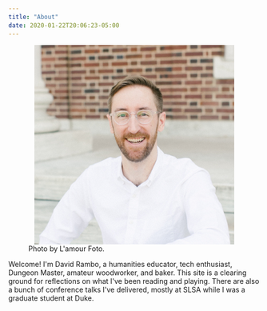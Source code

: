 ```yaml
---
title: "About"
date: 2020-01-22T20:06:23-05:00
---
```

<figure>
    <img src="avatar.jpg" alt="David Rambo by L'Amour Foto" style="max-width:400px;display:block;margin-left:auto;margin-right:auto;">
    <figcaption>Photo by L'amour Foto.</figcaption>
</figure>

Welcome! I'm David Rambo, a humanities educator, tech enthusiast, Dungeon Master, amateur woodworker, and baker. This site is a clearing ground for reflections on what I've been reading and playing. There are also a bunch of conference talks I've delivered, mostly at SLSA while I was a graduate student at Duke.